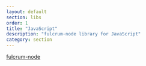 ```yaml
---
layout: default
section: libs
order: 1
title: "JavaScript"
description: "fulcrum-node library for JavaScript"
category: section
---
```


[fulcrum-node](https://github.com/fulcrumapp/fulcrum-node)
